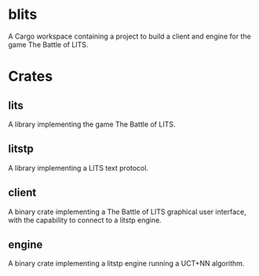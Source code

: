 
# blits

A Cargo workspace containing a project to build a client and engine for the game The Battle of LITS.

# Crates

## lits 

A library implementing the game The Battle of LITS.

## litstp

A library implementing a LITS text protocol.

## client 

A binary crate implementing a The Battle of LITS graphical user interface, with the capability to connect to a litstp engine.

## engine 

A binary crate implementing a litstp engine running a UCT+NN algorithm.
